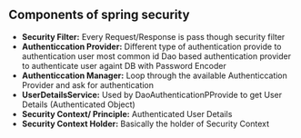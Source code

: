 ## Components of spring security
* **Security Filter:** Every Request/Response is pass though security filter
* **Authenticcation Provider:** Different type of authentication provide to authentication user most common id Dao based authentication provider to authenticate user againt DB with Password Encoder
* **Authenticcation Manager:** Loop through the available Authenticcation Provider and ask for authentication
* **UserDetailsService:** Used by DaoAuthenticationPProvide to get User Details (Authenticated Object)
* **Security Context/ Principle:** Authenticated User Details
* **Security Context Holder:** Basically the holder of Security Context 
